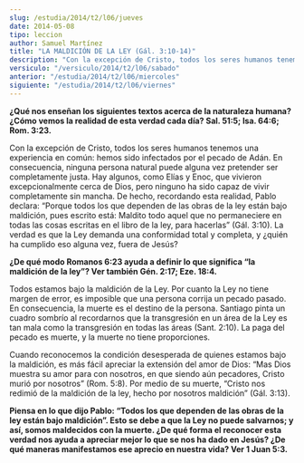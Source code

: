 ```yaml
---
slug: /estudia/2014/t2/l06/jueves
date: 2014-05-08
tipo: leccion
author: Samuel Martínez
title: "LA MALDICIÓN DE LA LEY (Gál. 3:10-14)"
description: "Con la excepción de Cristo, todos los seres humanos tenemos una experiencia en  común: hemos sido infectados por el pecado de Adán. En consecuencia, ninguna  persona natural puede alguna vez pretender ser completamente justa."
versiculo: "/versiculo/2014/t2/l06/sabado"
anterior: "/estudia/2014/t2/l06/miercoles"
siguiente: "/estudia/2014/t2/l06/viernes"
---
```


**¿Qué nos enseñan los siguientes textos acerca de la naturaleza humana? ¿Cómo vemos la realidad de esta verdad cada día? Sal. 51:5; Isa. 64:6; Rom. 3:23.**

Con la excepción de Cristo, todos los seres humanos tenemos una experiencia en común: hemos sido infectados por el pecado de Adán. En consecuencia, ninguna persona natural puede alguna vez pretender ser completamente justa. Hay algunos, como Elías y Enoc, que vivieron excepcionalmente cerca de Dios, pero ninguno ha sido capaz de vivir completamente sin mancha. De hecho, recordando esta realidad, Pablo declara: “Porque todos los que dependen de las obras de la ley están bajo maldición, pues escrito está: Maldito todo aquel que no permaneciere en todas las cosas escritas en el libro de la ley, para hacerlas” (Gál. 3:10). La verdad es que la Ley demanda una conformidad total y completa, y ¿quién ha cumplido eso alguna vez, fuera de Jesús?

**¿De qué modo Romanos 6:23 ayuda a definir lo que significa “la maldición de la ley”? Ver también Gén. 2:17; Eze. 18:4.**

Todos estamos bajo la maldición de la Ley. Por cuanto la Ley no tiene margen de error, es imposible que una persona corrija un pecado pasado. En consecuencia, la muerte es el destino de la persona. Santiago pinta un cuadro sombrío al recordarnos que la transgresión en un área de la Ley es tan mala como la transgresión en todas las áreas (Sant. 2:10). La paga del pecado es muerte, y la muerte no tiene proporciones.

Cuando reconocemos la condición desesperada de quienes estamos bajo la maldición, es más fácil apreciar la extensión del amor de Dios: “Mas Dios muestra su amor para con nosotros, en que siendo aún pecadores, Cristo murió por nosotros” (Rom. 5:8). Por medio de su muerte, “Cristo nos redimió de la maldición de la ley, hecho por nosotros maldición” (Gál. 3:13).

**Piensa en lo que dijo Pablo: “Todos los que dependen de las obras de la ley están bajo maldición”. Esto se debe a que la Ley no puede salvarnos; y así, somos maldecidos con la muerte. ¿De qué forma el reconocer esta verdad nos ayuda a apreciar mejor lo que se nos ha dado en Jesús? ¿De qué maneras manifestamos ese aprecio en nuestra vida? Ver 1 Juan 5:3.**
